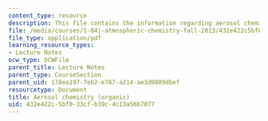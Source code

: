 ```yaml
---
content_type: resource
description: This file contains the information regarding aerosol chemistry-organic.
file: /media/courses/1-84j-atmospheric-chemistry-fall-2013/432e422c5bf033cfb39c4c13a56b7077_MIT1_84JF13_Lec20_OA.pdf
file_type: application/pdf
learning_resource_types:
- Lecture Notes
ocw_type: OCWFile
parent_title: Lecture Notes
parent_type: CourseSection
parent_uid: 178ea197-7eb2-e787-a214-ae3d0809dbef
resourcetype: Document
title: Aerosol chemistry (organic)
uid: 432e422c-5bf0-33cf-b39c-4c13a56b7077
---
```

